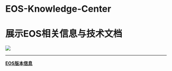 # EOS-Knowledge-Center
# 展示EOS相关信息与技术文档

![](https://i.imgur.com/olDFXur.jpg)

----------

[**EOS版本信息**](https://github.com/syavingc/EOS-Knowledge-Center/blob/master/eos-version.md/)
